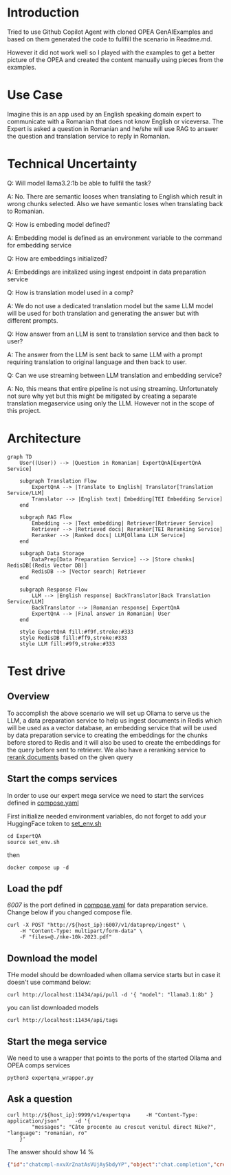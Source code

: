 # Introduction

Tried to use Github Copilot Agent with cloned OPEA GenAIExamples and based on them generated the code to fullfill the scenario in Readme.md.

However it did not work well so I played with the examples to get a better picture of the OPEA and created the content manually using pieces from the examples.

# Use Case

Imagine this is an app used by an English speaking domain expert to communicate with a Romanian that does not know English or viceversa. The Expert is asked a question in Romanian and he/she will use RAG to answer the question and translation service to reply in Romanian. 

# Technical Uncertainty

Q: Will model llama3.2:1b be able to fullfil the task?

A: No. There are semantic looses when translating to English which result in wrong chunks selected. Also we have semantic loses when translating back to Romanian.

Q: How is embeding model defined?

A: Embedding model is defined as an environment variable to the command for embedding service

Q: How are embeddings initialized?

A: Embeddings are initalized using ingest endpoint in data preparation service

Q: How is translation model used in a comp?

A: We do not use a dedicated translation model but the same LLM model will be used for both translation and generating the answer but with different prompts.

Q: How answer from an LLM is sent to translation service and then back to user?

A: The answer from the LLM is sent back to same LLM with a prompt requiring translation to original language and then back to user.

Q: Can we use streaming between LLM translation and embedding service?

A: No, this means that entire pipeline is not using streaming. Unfortunately not sure why yet but this might be mitigated by creating a separate translation megaservice using only the LLM. However not in the scope of this project.

# Architecture

```mermaid
graph TD
    User((User)) --> |Question in Romanian| ExpertQnA[ExpertQnA Service]
    
    subgraph Translation Flow
        ExpertQnA --> |Translate to English| Translator[Translation Service/LLM]
        Translator --> |English text| Embedding[TEI Embedding Service]
    end

    subgraph RAG Flow
        Embedding --> |Text embedding| Retriever[Retriever Service]
        Retriever --> |Retrieved docs| Reranker[TEI Reranking Service]
        Reranker --> |Ranked docs| LLM[Ollama LLM Service]
    end

    subgraph Data Storage
        DataPrep[Data Preparation Service] --> |Store chunks| RedisDB[(Redis Vector DB)]
        RedisDB --> |Vector search| Retriever
    end

    subgraph Response Flow
        LLM --> |English response| BackTranslator[Back Translation Service/LLM]
        BackTranslator --> |Romanian response| ExpertQnA
        ExpertQnA --> |Final answer in Romanian| User
    end

    style ExpertQnA fill:#f9f,stroke:#333
    style RedisDB fill:#ff9,stroke:#333
    style LLM fill:#9f9,stroke:#333
```

# Test drive

## Overview

To accomplish the above scenario we will set up Ollama to serve us the LLM, a data preparation service to help us ingest documents in Redis which will be used as a vector database, an embedding service that will be used by data preparation service to creating the embeddings for the chunks before stored to Redis and it will also be used to create the embeddings for the query before sent to retriever. We also have a reranking service to [rerank documents](https://github.com/opea-project/GenAIComps/blob/main/comps/rerankings/src/README.md) based on the given query

## Start the comps services

In order to use our expert mega service we need to start the services defined in [compose.yaml](ExpertQA/compose.yaml)

First initialize needed environment variables, do not forget to add your HuggingFace token to [set_env.sh](ExpertQA/set_env.sh)
```
cd ExpertQA
source set_env.sh
```
then
```
docker compose up -d
```

## Load the pdf

*6007* is the port defined in [compose.yaml](ExpertQA/compose.yaml) for data preparation service. Change below if you changed compose file.

```
curl -X POST "http://${host_ip}:6007/v1/dataprep/ingest" \
    -H "Content-Type: multipart/form-data" \
    -F "files=@./nke-10k-2023.pdf"
```

## Download the model

THe model should be downloaded when ollama service starts but in case it doesn't use command below:

```
curl http://localhost:11434/api/pull -d '{ "model": "llama3.1:8b" }
```

you can list downloaded models
```
curl http://localhost:11434/api/tags
```

## Start the mega service

We need to use a wrapper that points to the ports of the started Ollama and OPEA comps services

```
python3 expertqna_wrapper.py

```

## Ask a question

```
curl http://${host_ip}:9999/v1/expertqna     -H "Content-Type: application/json"     -d '{
        "messages": "Câte procente au crescut venitul direct Nike?", "language": "romanian, ro"
    }'

```

The answer should show 14 %

```json
{"id":"chatcmpl-nxvXrZnatAsVUjAy5bdyYP","object":"chat.completion","created":1740254791,"model":"expertqna","choices":[{"index":0,"message":{"role":"assistant","content":"Conform rezultatelor căutării, veniturile NIKE Direct au crescut cu 14% de la 18,7 miliarde dolari în anul fiscal 2022 până la 21,3 miliarde dolari în anul fiscal 2023. Prin urmare, răspunsul este:\n\nVenitul direct NIKE a crescut cu 14%."},"finish_reason":"stop","metadata":null}],"usage":{"prompt_tokens":0,"total_tokens":0,"completion_tokens":0}}
```